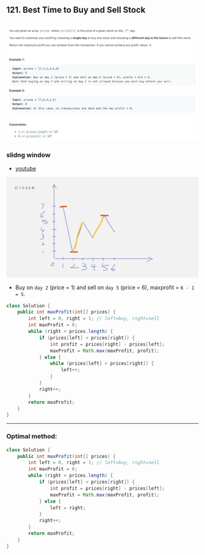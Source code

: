 ## 121. Best Time to Buy and Sell Stock
![](img/2024-03-17-12-52-21.png)
---

### slidng window

- [youtube](https://www.youtube.com/watch?v=1pkOgXD63yU)

![](img/2024-03-17-12-52-41.png)

- Buy on `day 2` (price = 1) and sell on `day 5` (price = 6), maxprofit = `6 - 1 = 5`.

```java
class Solution {
    public int maxProfit(int[] prices) {
        int left = 0, right = 1; // left=buy, right=sell
        int maxProfit = 0;
        while (right < prices.length) {
            if (prices[left] < prices[right]) {
                int profit = prices[right] - prices[left];
                maxProfit = Math.max(maxProfit, profit);
            } else {
                while (prices[left] > prices[right]) {
                    left++;
                }
            } 
            right++;
        }
        return maxProfit;
    }
}
```
---

### Optimal method:

```java
class Solution {
    public int maxProfit(int[] prices) {
        int left = 0, right = 1; // left=buy, right=sell
        int maxProfit = 0;
        while (right < prices.length) {
            if (prices[left] < prices[right]) {
                int profit = prices[right] - prices[left];
                maxProfit = Math.max(maxProfit, profit);
            } else {
                left = right;
            } 
            right++;
        }
        return maxProfit;
    }
}
```
